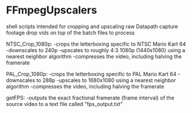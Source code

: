 # FFmpegUpscalers
shell scripts intended for cropping and upscaling raw Datapath capture footage
drop vids on top of the batch files to process

NTSC_Crop_1080p: 
-crops the letterboxing specific to NTSC Mario Kart 64\
-downscales to 240p 
-upscales to roughly 4:3 1080p (1440x1080) using a nearest neighbor algorithm 
-compresses the video, including halving the framerate

PAL_Crop_1080p:
-crops the letterboxing specific to PAL Mario Kart 64
-downscales to 288p 
-upscales to 1680x1080 using a nearest neighbor algorithm
-compresses the video, including halving the framerate

getFPS:
-outputs the exact fractional framerate (frame interval) of the source video to a text file called "fps_output.txt"

